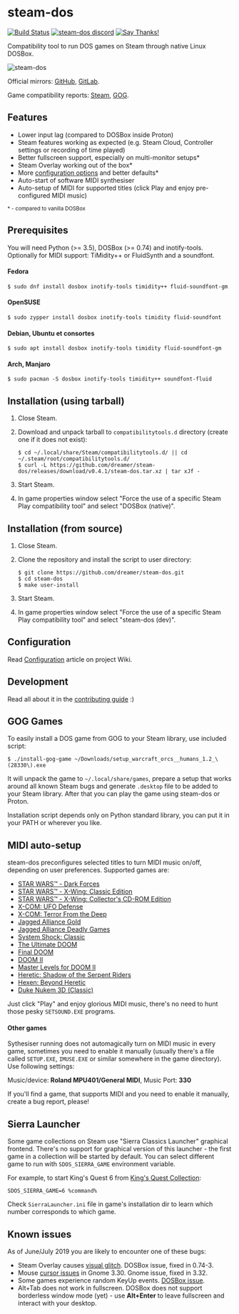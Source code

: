 # steam-dos

[![Build Status](https://travis-ci.com/dreamer/steam-dos.svg?branch=master)](https://travis-ci.com/dreamer/steam-dos)
[![steam-dos discord](https://img.shields.io/discord/514567252864008206.svg?label=discord)](https://discord.gg/8mFhUPX)
[![Say Thanks!](https://img.shields.io/badge/Say%20Thanks-!-1EAEDB.svg)](https://saythanks.io/to/dreamer)

Compatibility tool to run DOS games on Steam through native Linux DOSBox.

![steam-dos](https://user-images.githubusercontent.com/3967/57303584-f448b600-70dd-11e9-91f9-e7f45a8157f5.png)

Official mirrors:
[GitHub](https://github.com/dreamer/steam-dos),
[GitLab](https://gitlab.com/dreamer-tan/steam-dos).

Game compatibility reports:
[Steam](https://github.com/dreamer/steam-dos/wiki/Compatibility-reports-(Steam)),
[GOG](https://github.com/dreamer/steam-dos/wiki/Compatibility-reports-(GOG)).


## Features

* Lower input lag (compared to DOSBox inside Proton)
* Steam features working as expected (e.g. Steam Cloud, Controller settings or recording of time played)
* Better fullscreen support, especially on multi-monitor setups\*
* Steam Overlay working out of the box\*
* More [configuration options](https://github.com/dreamer/steam-dos/wiki/Configuration) and better defaults\*
* Auto-start of software MIDI synthesiser
* Auto-setup of MIDI for supported titles (click Play and enjoy pre-configured MIDI music)

<sub>\* - compared to vanilla DOSBox</sub>


## Prerequisites

You will need Python (>= 3.5), DOSBox (>= 0.74) and inotify-tools.
Optionally for MIDI support: TiMidity++ or FluidSynth and a soundfont.

#### Fedora

    $ sudo dnf install dosbox inotify-tools timidity++ fluid-soundfont-gm

#### OpenSUSE

    $ sudo zypper install dosbox inotify-tools timidity fluid-soundfont

#### Debian, Ubuntu et consortes

    $ sudo apt install dosbox inotify-tools timidity fluid-soundfont-gm

#### Arch, Manjaro

    $ sudo pacman -S dosbox inotify-tools timidity++ soundfont-fluid


## Installation (using tarball)

1. Close Steam.
2. Download and unpack tarball to `compatibilitytools.d` directory (create one if it does not exist):

       $ cd ~/.local/share/Steam/compatibilitytools.d/ || cd ~/.steam/root/compatibilitytools.d/
       $ curl -L https://github.com/dreamer/steam-dos/releases/download/v0.4.1/steam-dos.tar.xz | tar xJf -

3. Start Steam.
4. In game properties window select "Force the use of a specific Steam Play
   compatibility tool" and select "DOSBox&nbsp;(native)".


## Installation (from source)

1. Close Steam.
2. Clone the repository and install the script to user directory:

       $ git clone https://github.com/dreamer/steam-dos.git
       $ cd steam-dos
       $ make user-install

3. Start Steam.
4. In game properties window select "Force the use of a specific Steam Play
   compatibility tool" and select "steam-dos&nbsp;(dev)".


## Configuration

Read [Configuration](https://github.com/dreamer/steam-dos/wiki/Configuration) article on project Wiki.


## Development

Read all about it in the [contributing guide](https://github.com/dreamer/steam-dos/blob/master/CONTRIBUTING.md) :)


## GOG Games

To easily install a DOS game from GOG to your Steam library, use included script:

    $ ./install-gog-game ~/Downloads/setup_warcraft_orcs__humans_1.2_\(28330\).exe

It will unpack the game to `~/.local/share/games`, prepare a setup that works around all
known Steam bugs and generate `.desktop` file to be added to your Steam library. After
that you can play the game using steam-dos or Proton.

Installation script depends only on Python standard library, you can put it in your
PATH or wherever you like.


## MIDI auto-setup

steam-dos preconfigures selected titles to turn MIDI music on/off, depending on user
preferences. Supported games are:

* [STAR WARS™ - Dark Forces](https://store.steampowered.com/app/32400/)
* [STAR WARS™ - X-Wing: Classic Edition](https://store.steampowered.com/app/354430/)
* [STAR WARS™ - X-Wing: Collector's CD-ROM Edition](https://store.steampowered.com/app/354430/)
* [X-COM: UFO Defense](https://store.steampowered.com/app/7760/)
* [X-COM: Terror From the Deep](https://store.steampowered.com/app/7650/)
* [Jagged Alliance Gold](https://store.steampowered.com/app/283270/)
* [Jagged Alliance Deadly Games](https://store.steampowered.com/app/283270/)
* [System Shock: Classic](https://steamdb.info/app/410700/)
* [The Ultimate DOOM](https://store.steampowered.com/app/2280/Ultimate_Doom/)
* [Final DOOM](https://store.steampowered.com/app/2290/Final_DOOM/)
* [DOOM II](https://store.steampowered.com/app/2300/DOOM_II/)
* [Master Levels for DOOM II](https://store.steampowered.com/app/9160/Master_Levels_for_Doom_II/)
* [Heretic: Shadow of the Serpent Riders](https://store.steampowered.com/app/2390/Heretic_Shadow_of_the_Serpent_Riders/)
* [Hexen: Beyond Heretic](https://store.steampowered.com/app/2360/HeXen_Beyond_Heretic/)
* [Duke Nukem 3D (Classic)](https://steamdb.info/app/225140/info/)


Just click "Play" and enjoy glorious MIDI music, there's no need to hunt those
pesky `SETSOUND.EXE` programs.

#### Other games

Sythesiser running does not automagically turn on MIDI music in every game,
sometimes you need to enable it manually (usually there's a file called `SETUP.EXE`,
`IMUSE.EXE` or similar somewhere in the game directory). Use following settings:

Music/device: **Roland MPU401/General MIDI**, Music Port: **330**

If you'll find a game, that supports MIDI and you need to enable it manually,
create a bug report, please!


## Sierra Launcher

Some game collections on Steam use "Sierra Classics Launcher" graphical frontend.
There's no support for graphical version of this launcher - the first game in a collection
will be started by default. You can select different game to run with `SDOS_SIERRA_GAME`
environment variable.

For example, to start King's Quest 6 from
[King's Quest Collection](https://store.steampowered.com/app/10100/):

    SDOS_SIERRA_GAME=6 %command%

Check `SierraLauncher.ini` file in game's installation dir to learn which number
corresponds to which game.


## Known issues

As of June/July 2019 you are likely to encounter one of these bugs:

* Steam Overlay causes [visual glitch](https://github.com/dreamer/steam-dos/issues/8). DOSBox issue, fixed in 0.74-3.
* Mouse [cursor issues](https://github.com/dreamer/steam-dos/issues/7) in Gnome 3.30. Gnome issue, fixed in 3.32.
* Some games experience random KeyUp events. [DOSBox issue](https://www.vogons.org/viewtopic.php?f=31&t=66491).
* Alt+Tab does not work in fullscreen. DOSBox does not support borderless window mode (yet) - use **Alt+Enter** to leave fullscreen and interact with your desktop.
